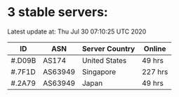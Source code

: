 # 3 stable servers:

Latest update at: Thu Jul 30 07:10:25 UTC 2020

| ID | ASN | Server Country | Online |
| -- | --- | -------------- | ------ |
| #.D09B | AS174 | United States | 49 hrs |
| #.7F1D | AS63949 | Singapore | 227 hrs |
| #.2A79 | AS63949 | Japan | 49 hrs |

